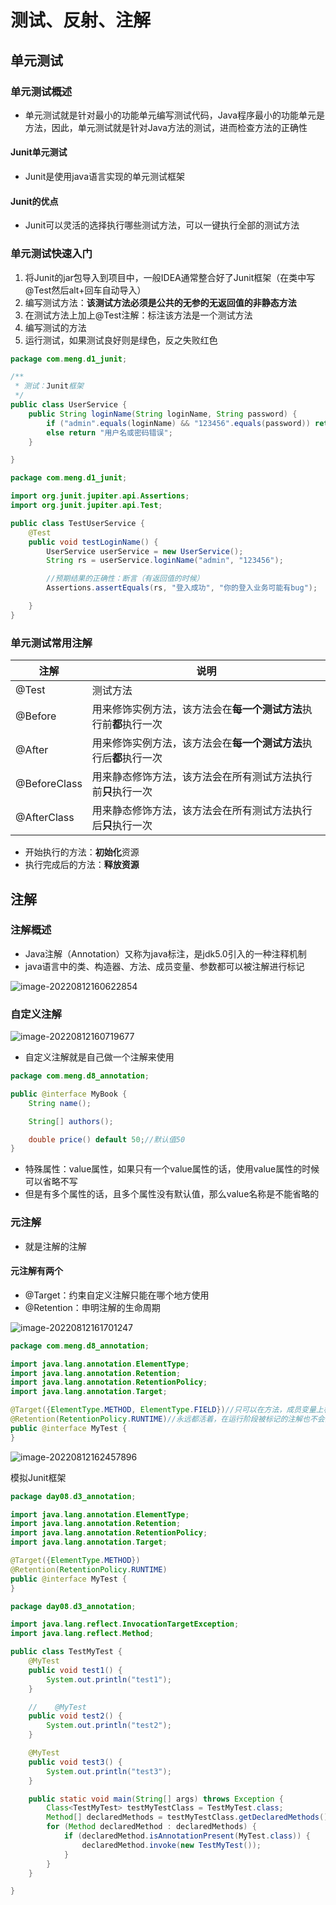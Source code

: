 
# 测试、反射、注解

## 单元测试

### 单元测试概述

- 单元测试就是针对最小的功能单元编写测试代码，Java程序最小的功能单元是方法，因此，单元测试就是针对Java方法的测试，进而检查方法的正确性

#### Junit单元测试

- Junit是使用java语言实现的单元测试框架

#### Junit的优点

- Junit可以灵活的选择执行哪些测试方法，可以一键执行全部的测试方法

### 单元测试快速入门

1. 将Junit的jar包导入到项目中，一般IDEA通常整合好了Junit框架（在类中写@Test然后alt+回车自动导入）
2. 编写测试方法：**该测试方法必须是公共的无参的无返回值的非静态方法**
3. 在测试方法上加上@Test注解：标注该方法是一个测试方法
4. 编写测试的方法
5. 运行测试，如果测试良好则是绿色，反之失败红色

```java
package com.meng.d1_junit;

/**
 * 测试：Junit框架
 */
public class UserService {
    public String loginName(String loginName, String password) {
        if ("admin".equals(loginName) && "123456".equals(password)) return "登入成功";
        else return "用户名或密码错误";
    }

}

```

```java
package com.meng.d1_junit;

import org.junit.jupiter.api.Assertions;
import org.junit.jupiter.api.Test;

public class TestUserService {
    @Test
    public void testLoginName() {
        UserService userService = new UserService();
        String rs = userService.loginName("admin", "123456");

        //预期结果的正确性：断言（有返回值的时候）
        Assertions.assertEquals(rs, "登入成功", "你的登入业务可能有bug");

    }
}

```

### 单元测试常用注解

| 注解         | 说明                                                               |
| ------------ | ------------------------------------------------------------------ |
| @Test        | 测试方法                                                           |
| @Before      | 用来修饰实例方法，该方法会在**每一个测试方法**执行前**都**执行一次 |
| @After       | 用来修饰实例方法，该方法会在**每一个测试方法**执行后**都**执行一次 |
| @BeforeClass | 用来静态修饰方法，该方法会在所有测试方法执行前**只**执行一次       |
| @AfterClass  | 用来静态修饰方法，该方法会在所有测试方法执行后**只**执行一次       |

- 开始执行的方法：**初始化**资源
- 执行完成后的方法：**释放资源**






## 注解

### 注解概述

- Java注解（Annotation）又称为java标注，是jdk5.0引入的一种注释机制
- java语言中的类、构造器、方法、成员变量、参数都可以被注解进行标记

![image-20220812160622854](https://raw.githubusercontent.com/redyouzi/images-for-blog/main/img02/202208121606958.png)



### 自定义注解

![image-20220812160719677](https://raw.githubusercontent.com/redyouzi/images-for-blog/main/img02/202208121607712.png)



- 自定义注解就是自己做一个注解来使用

```java
package com.meng.d8_annotation;

public @interface MyBook {
    String name();

    String[] authors();

    double price() default 50;//默认值50
}

```

- 特殊属性：value属性，如果只有一个value属性的话，使用value属性的时候可以省略不写
- 但是有多个属性的话，且多个属性没有默认值，那么value名称是不能省略的



### 元注解

- 就是注解的注解

#### 元注解有两个

- @Target：约束自定义注解只能在哪个地方使用
- @Retention：申明注解的生命周期

![image-20220812161701247](https://raw.githubusercontent.com/redyouzi/images-for-blog/main/img02/202208121617290.png)



```java
package com.meng.d8_annotation;

import java.lang.annotation.ElementType;
import java.lang.annotation.Retention;
import java.lang.annotation.RetentionPolicy;
import java.lang.annotation.Target;

@Target({ElementType.METHOD, ElementType.FIELD})//只可以在方法，成员变量上标注注解
@Retention(RetentionPolicy.RUNTIME)//永远都活着，在运行阶段被标记的注解也不会消失
public @interface MyTest {
}

```

![image-20220812162457896](https://raw.githubusercontent.com/redyouzi/images-for-blog/main/img02/202208121624981.png)

模拟Junit框架

```java
package day08.d3_annotation;

import java.lang.annotation.ElementType;
import java.lang.annotation.Retention;
import java.lang.annotation.RetentionPolicy;
import java.lang.annotation.Target;

@Target({ElementType.METHOD})
@Retention(RetentionPolicy.RUNTIME)
public @interface MyTest {
}

```

```java
package day08.d3_annotation;

import java.lang.reflect.InvocationTargetException;
import java.lang.reflect.Method;

public class TestMyTest {
    @MyTest
    public void test1() {
        System.out.println("test1");
    }

    //    @MyTest
    public void test2() {
        System.out.println("test2");
    }

    @MyTest
    public void test3() {
        System.out.println("test3");
    }

    public static void main(String[] args) throws Exception {
        Class<TestMyTest> testMyTestClass = TestMyTest.class;
        Method[] declaredMethods = testMyTestClass.getDeclaredMethods();
        for (Method declaredMethod : declaredMethods) {
            if (declaredMethod.isAnnotationPresent(MyTest.class)) {
                declaredMethod.invoke(new TestMyTest());
            }
        }
    }

}

```

